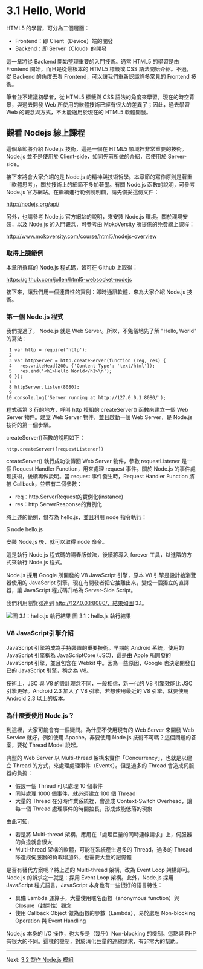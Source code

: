 # 3.1 Hello, World

HTML5 的學習，可分為二個層面：

- Frontend：即 Client（Device）端的開發
- Backend：即 Server（Cloud）的開發

這一章將從 Backend 開始整理重要的入門技術。通常 HTML5 的學習是由 Frontend 開始，而且是從最根本的 HTML5 標籤或 CSS 語法開始介紹。不過，從 Backend 的角度去看 Frontend，可以讓我們重新認識許多常見的 Frontend 技術。

筆者並不建議初學者，從 HTML5 標籤與 CSS 語法的角度來學習。現在的時空背景，與過去開發 Web 所使用的軟體技術已經有很大的差異了；因此，過去學習 Web 的觀念與方式，不太能適用於現在的 HTML5 軟體開發。

## 觀看 Nodejs 線上課程

這個章節將介紹 Node.js 技術，這是一個在 HTML5 領域裡非常重要的技術。 Node.js 並不是使用於 Client-side，如同先前所做的介紹，它使用於 Server-side。

接下來將會大家介紹的是 Node.js 的精神與技術哲學。本章節的寫作原則是著重「軟體思考」，關於技術上的細節不多加著墨。有關 Node.js  函數的說明，可參考 Node.js 官方網站。在繼續進行範例說明前，請先備妥這份文件：

http://nodejs.org/api/

另外，也請參考 Node.js 官方網站的說明，來安裝 Node.js 環境。關於環境安裝，以及 Node.js 的入門觀念，可參考由 MokoVersity 所提供的免費線上課程：

http://www.mokoversity.com/course/html5/nodejs-overview

### 取得上課範例

本章所撰寫的 Node.js 程式碼，皆可在 Github 上取得：

https://github.com/jollen/html5-websocket-nodejs

接下來，讓我們用一個連貫性的實例：即時通訊軟體，來為大家介紹 Node.js 技術。

### 第一個 Node.js 程式

我們提過了， Node.js 就是 Web Server。所以，不免俗地先了解 "Hello, World" 的寫法：

~~~~~~~~
 1 var http = require('http');
 2 
 3 var httpServer = http.createServer(function (req, res) {
 4   res.writeHead(200, {'Content-Type': 'text/html'});
 5   res.end('<h1>Hello World</h1>\n');
 6 });
 7 
 8 httpServer.listen(8080);
 9 
10 console.log('Server running at http://127.0.0.1:8080/');
~~~~~~~~

程式碼第 3 行的地方，呼叫 http 模組的 createServer() 函數來建立一個 Web Server 物件。建立 Web Server 物件，並且啟動一個 Web Server，是  Node.js  技術的第一個步驟。

createServer()函數的說明如下：

~~~~~~~~
http.createServer([requestListener])
~~~~~~~~

createServer() 執行成功後傳回 Web Server 物件，參數 requestListener 是一個 Request Handler Function，用來處理 request 事件。關於 Node.js 的事件處理技術，後續再做說明。當 request 事件發生時，Request Handler Function 將被 Callback，並帶有二個參數：

- req：http.ServerRequest的實例化(instance)
- res：http.ServerResponse的實例化

將上述的範例，儲存為 hello.js，並且利用 node 指令執行：

$ node hello.js 

安裝 Node.js 後，就可以取得 node 命令。

這是執行 Node.js 程式碼的陽春版做法，後續將導入 forever 工具，以進階的方式來執行 Node.js 程式。

 Node.js 採用 Google 所開發的 V8 JavaScript 引擎，原本 V8 引擎是設計給瀏覽器使用的 JavaScript 引擎，現在有開發者把它抽離出來，變成一個獨立的直譯器，讓 JavaScript 程式碼升格為 Server-Side Script。

我們利用瀏覽器連到 http://127.0.0.1:8080/，結果如圖 3.1。

![圖 3.1：hello.js 執行結果](../images/figure-3_1.png)
圖 3.1：hello.js 執行結果

### V8 JavaScript引擎介紹

JavaScript 引擎將成為手持裝置的重要技術。早期的 Android 系統，使用的 JavaScript 引擎稱為 JavaScriptCore (JSC)，這是由 Apple 所開發的 JavaScript 引擎，並且包含在 Webkit 中。因為一些原因，Google 也決定開發自已的 JavaScript 引擎，稱之為 V8。

技術上，JSC 與 V8 的設計理念不同，一般相信，新一代的 V8 引擎效能比 JSC 引擎更好。Android 2.3 加入了 V8 引擎，若想使用最近的 V8 引擎，就要使用 Android 2.3 以上的版本。

### 為什麼要使用 Node.js？

到這裡，大家可能會有一個疑問。為什麼不使用現有的 Web Server 來開發 Web Service 就好，例如使用 Apache。非要使用 Node.js 技術不可嗎？這個問題的答案，要從 Thread Model 說起。

典型的 Web Server 以 Multi-thread 架構來實作「Concurrency」，也就是以建立 Thread 的方式，來處理處理事件（Events）。但是過多的 Thread 會造成伺服器的負擔：

- 假設一個 Thread 可以處理 10 個事件
- 同時處理 1000 個事件，就必須建立 100 個 Thread
- 大量的 Thread 在分時作業系統裡，會造成 Context-Switch Overhead，讓每一個 Thread 處理事件的時間拉長，形成效能低落的現象

由此可知:

- 若是將 Multi-thread 架構，應用在「處理巨量的同時連線請求」上，伺服器的負擔就會很大
- Multi-thread 架構的軟體，可能在系統產生過多的 Thread，過多的 Thread 除造成伺服器的負載增加外，也需要大量的記憶體

是否有替代方案呢？將上述的 Multi-thread 架構，改為 Event Loop 架構即可。Node.js 的訴求之一就是：採用 Event Loop 架構。此外，Node.js 採用 JavaScript 程式語言，JavaScript 本身也有一些很好的語言特性：

- 具備 Lambda 運算子，大量使用暱名函數（anonymous function）與 Closure（封閉性）觀念
- 使用 Callback Object 做為函數的參數（Lambda），易於處理 Non-blocking Operation 與 Event Handling

Node.js 本身的 I/O 操作，也大多是（幾乎）Non-blocking 的機制。這點與 PHP 有很大的不同。這樣的機制，對於消化巨量的連線請求，有非常大的幫助。

---

Next: [3.2 製作 Node.js 模組](2-module.md)
